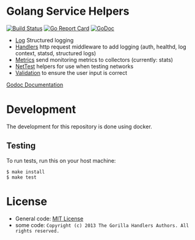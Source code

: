 # Golang Service Helpers

[![Build Status](https://travis-ci.org/graze/golang-service.svg?branch=master)](https://travis-ci.org/graze/golang-service)
[![Go Report Card](https://goreportcard.com/badge/github.com/graze/golang-service)](https://goreportcard.com/report/github.com/graze/golang-service)
[![GoDoc](https://godoc.org/github.com/graze/golang-service?status.svg)](https://godoc.org/github.com/graze/golang-service)

- [Log](log/README.md) Structured logging
- [Handlers](handlers/README.md) http request middleware to add logging (auth, healthd, log context, statsd, structured logs)
- [Metrics](metrics/README.md) send monitoring metrics to collectors (currently: stats)
- [NetTest](nettest/README.md) helpers for use when testing networks
- [Validation](validate/README.md) to ensure the user input is correct

[Godoc Documentation](https://godoc.org/github.com/graze/golang-service)

# Development

The development for this repository is done using docker.

## Testing

To run tests, run this on your host machine:

```
$ make install
$ make test
```

# License

- General code: [MIT License](LICENSE)
- some code: `Copyright (c) 2013 The Gorilla Handlers Authors. All rights reserved.`
